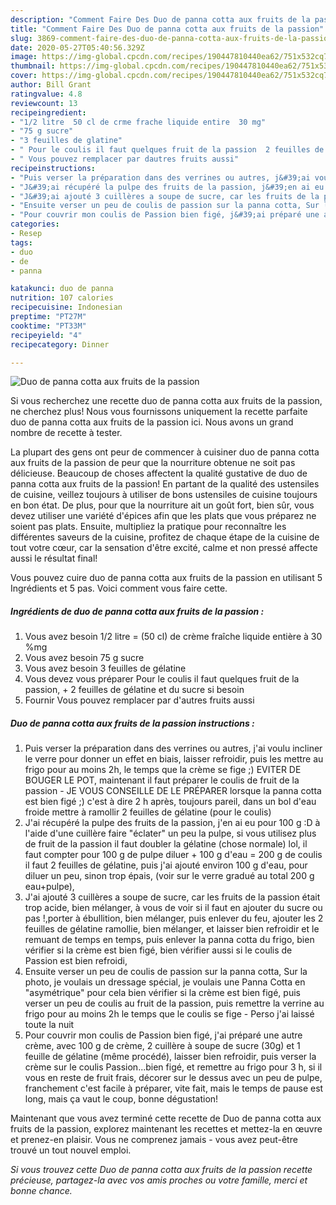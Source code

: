 ```yaml
---
description: "Comment Faire Des Duo de panna cotta aux fruits de la passion"
title: "Comment Faire Des Duo de panna cotta aux fruits de la passion"
slug: 3869-comment-faire-des-duo-de-panna-cotta-aux-fruits-de-la-passion
date: 2020-05-27T05:40:56.329Z
image: https://img-global.cpcdn.com/recipes/190447810440ea62/751x532cq70/duo-de-panna-cotta-aux-fruits-de-la-passion-photo-principale-de-la-recette.jpg
thumbnail: https://img-global.cpcdn.com/recipes/190447810440ea62/751x532cq70/duo-de-panna-cotta-aux-fruits-de-la-passion-photo-principale-de-la-recette.jpg
cover: https://img-global.cpcdn.com/recipes/190447810440ea62/751x532cq70/duo-de-panna-cotta-aux-fruits-de-la-passion-photo-principale-de-la-recette.jpg
author: Bill Grant
ratingvalue: 4.8
reviewcount: 13
recipeingredient:
- "1/2 litre  50 cl de crme frache liquide entire  30 mg"
- "75 g sucre"
- "3 feuilles de glatine"
- " Pour le coulis il faut quelques fruit de la passion  2 feuilles de glatine et du sucre si besoin"
- " Vous pouvez remplacer par dautres fruits aussi"
recipeinstructions:
- "Puis verser la préparation dans des verrines ou autres, j&#39;ai voulu incliner le verre pour donner un effet en biais, laisser refroidir, puis les mettre au frigo pour au moins 2h, le temps que la crème se fige ;) EVITER DE BOUGER LE POT, maintenant il faut préparer le coulis de fruit de la passion  JE VOUS CONSEILLE DE LE PRÉPARER lorsque la panna cotta est bien figé ;) c&#39;est à dire 2 h après, toujours pareil, dans un bol d&#39;eau froide mettre à ramollir 2 feuilles de gélatine (pour le coulis)"
- "J&#39;ai récupéré la pulpe des fruits de la passion, j&#39;en ai eu pour 100 g :D à l&#39;aide d&#39;une cuillère faire &#34;éclater&#34; un peu la pulpe, si vous utilisez plus de fruit de la passion il faut doubler la gélatine (chose normale) lol, il faut compter pour 100 g de pulpe diluer + 100 g d&#39;eau = 200 g de coulis il faut 2 feuilles de gélatine, puis j&#39;ai ajouté environ 100 g d&#39;eau, pour diluer un peu, sinon trop épais, (voir sur le verre gradué au total 200 g eau+pulpe),"
- "J&#39;ai ajouté 3 cuillères a soupe de sucre, car les fruits de la passion était trop acide, bien mélanger, à vous de voir si il faut en ajouter du sucre ou pas !,porter à ébullition, bien mélanger, puis enlever du feu, ajouter les 2 feuilles de gélatine ramollie, bien mélanger, et laisser bien refroidir et le remuant de temps en temps, puis enlever la panna cotta du frigo, bien vérifier si la crème est bien figé, bien vérifier aussi si le coulis de Passion est bien refroidi,"
- "Ensuite verser un peu de coulis de passion sur la panna cotta, Sur la photo, je voulais un dressage spécial, je voulais une Panna Cotta en &#34;asymétrique&#34; pour cela bien vérifier si la crème est bien figé, puis verser un peu de coulis au fruit de la passion, puis remettre la verrine au frigo pour au moins 2h le temps que le coulis se fige  Perso j&#39;ai laissé toute la nuit"
- "Pour couvrir mon coulis de Passion bien figé, j&#39;ai préparé une autre crème, avec 100 g de crème, 2 cuillère à soupe de sucre (30g) et 1 feuille de gélatine (même procédé), laisser bien refroidir, puis verser la crème sur le coulis Passion...bien figé, et remettre au frigo pour 3 h, si il vous en reste de fruit frais, décorer sur le dessus avec un peu de pulpe, franchement c&#39;est facile à préparer, vite fait, mais le temps de pause est long, mais ça vaut le coup, bonne dégustation!"
categories:
- Resep
tags:
- duo
- de
- panna

katakunci: duo de panna 
nutrition: 107 calories
recipecuisine: Indonesian
preptime: "PT27M"
cooktime: "PT33M"
recipeyield: "4"
recipecategory: Dinner

---
```



![Duo de panna cotta aux fruits de la passion](https://img-global.cpcdn.com/recipes/190447810440ea62/751x532cq70/duo-de-panna-cotta-aux-fruits-de-la-passion-photo-principale-de-la-recette.jpg)

Si vous recherchez une recette duo de panna cotta aux fruits de la passion, ne cherchez plus! Nous vous fournissons uniquement la recette parfaite duo de panna cotta aux fruits de la passion ici. Nous avons un grand nombre de recette à tester.

La plupart des gens ont peur de commencer à cuisiner duo de panna cotta aux fruits de la passion de peur que la nourriture obtenue ne soit pas délicieuse. Beaucoup de choses affectent la qualité gustative de duo de panna cotta aux fruits de la passion! En partant de la qualité des ustensiles de cuisine, veillez toujours à utiliser de bons ustensiles de cuisine toujours en bon état. De plus, pour que la nourriture ait un goût fort, bien sûr, vous devez utiliser une variété d'épices afin que les plats que vous préparez ne soient pas plats. Ensuite, multipliez la pratique pour reconnaître les différentes saveurs de la cuisine, profitez de chaque étape de la cuisine de tout votre cœur, car la sensation d'être excité, calme et non pressé affecte aussi le résultat final!

<!--inarticleads1-->

Vous pouvez cuire duo de panna cotta aux fruits de la passion en utilisant 5 Ingrédients et 5 pas. Voici comment vous faire cette.

##### Ingrédients de duo de panna cotta aux fruits de la passion :

1. Vous avez besoin 1/2 litre = (50 cl) de crème fraîche liquide entière à 30 %mg
1. Vous avez besoin 75 g sucre
1. Vous avez besoin 3 feuilles de gélatine
1. Vous devez vous préparer  Pour le coulis il faut quelques fruit de la passion, + 2 feuilles de gélatine et du sucre si besoin
1. Fournir  Vous pouvez remplacer par d&#39;autres fruits aussi




<!--inarticleads2-->

##### Duo de panna cotta aux fruits de la passion instructions :

1. Puis verser la préparation dans des verrines ou autres, j&#39;ai voulu incliner le verre pour donner un effet en biais, laisser refroidir, puis les mettre au frigo pour au moins 2h, le temps que la crème se fige ;) EVITER DE BOUGER LE POT, maintenant il faut préparer le coulis de fruit de la passion  - JE VOUS CONSEILLE DE LE PRÉPARER lorsque la panna cotta est bien figé ;) c&#39;est à dire 2 h après, toujours pareil, dans un bol d&#39;eau froide mettre à ramollir 2 feuilles de gélatine (pour le coulis)
1. J&#39;ai récupéré la pulpe des fruits de la passion, j&#39;en ai eu pour 100 g :D à l&#39;aide d&#39;une cuillère faire &#34;éclater&#34; un peu la pulpe, si vous utilisez plus de fruit de la passion il faut doubler la gélatine (chose normale) lol, il faut compter pour 100 g de pulpe diluer + 100 g d&#39;eau = 200 g de coulis il faut 2 feuilles de gélatine, puis j&#39;ai ajouté environ 100 g d&#39;eau, pour diluer un peu, sinon trop épais, (voir sur le verre gradué au total 200 g eau+pulpe),
1. J&#39;ai ajouté 3 cuillères a soupe de sucre, car les fruits de la passion était trop acide, bien mélanger, à vous de voir si il faut en ajouter du sucre ou pas !,porter à ébullition, bien mélanger, puis enlever du feu, ajouter les 2 feuilles de gélatine ramollie, bien mélanger, et laisser bien refroidir et le remuant de temps en temps, puis enlever la panna cotta du frigo, bien vérifier si la crème est bien figé, bien vérifier aussi si le coulis de Passion est bien refroidi,
1. Ensuite verser un peu de coulis de passion sur la panna cotta, Sur la photo, je voulais un dressage spécial, je voulais une Panna Cotta en &#34;asymétrique&#34; pour cela bien vérifier si la crème est bien figé, puis verser un peu de coulis au fruit de la passion, puis remettre la verrine au frigo pour au moins 2h le temps que le coulis se fige  - Perso j&#39;ai laissé toute la nuit
1. Pour couvrir mon coulis de Passion bien figé, j&#39;ai préparé une autre crème, avec 100 g de crème, 2 cuillère à soupe de sucre (30g) et 1 feuille de gélatine (même procédé), laisser bien refroidir, puis verser la crème sur le coulis Passion...bien figé, et remettre au frigo pour 3 h, si il vous en reste de fruit frais, décorer sur le dessus avec un peu de pulpe, franchement c&#39;est facile à préparer, vite fait, mais le temps de pause est long, mais ça vaut le coup, bonne dégustation!




<!--inarticleads1-->

<p>
Maintenant que vous avez terminé cette recette de Duo de panna cotta aux fruits de la passion, explorez maintenant les recettes et mettez-la en œuvre et prenez-en plaisir. Vous ne comprenez jamais - vous avez peut-être trouvé un tout nouvel emploi.
</p>

<p>
<i>Si vous trouvez cette Duo de panna cotta aux fruits de la passion recette précieuse, partagez-la avec vos amis proches ou votre famille, merci et bonne chance.</i>
</p>
